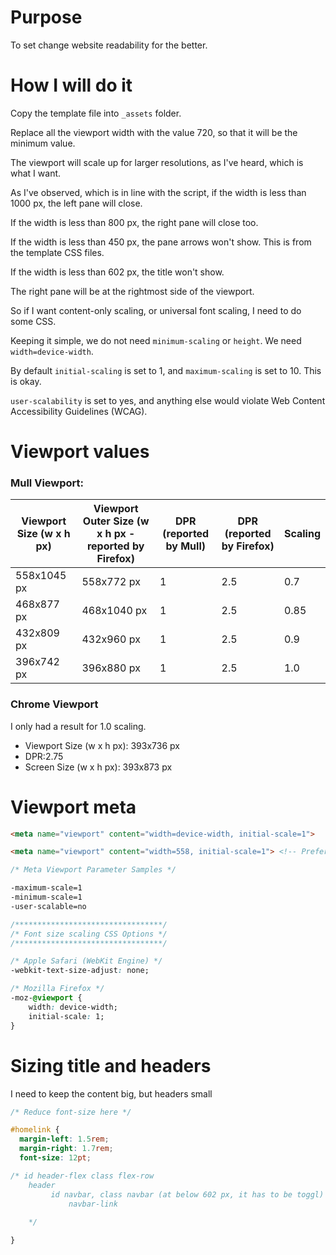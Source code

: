 # Purpose
To set change website readability for the better.
# How I will do it
Copy the template file into `_assets` folder.

Replace all the viewport width with the value 720, so that it will be the minimum value.

The viewport will scale up for larger resolutions, as I've heard, which is what I want.

As I've observed, which is in line with the script, if the width is less than 1000 px, the left pane will close.

If the width is less than 800 px, the right pane will close too.

If the width is less than 450 px, the pane arrows won't show. This is from the template CSS files.

If the width is less than 602 px, the title won't show.

The right pane will be at the rightmost side of the viewport.

So if I want content-only scaling, or universal font scaling, I need to do some CSS.

Keeping it simple, we do not need `minimum-scaling` or `height`. We need `width=device-width`.

By default `initial-scaling` is set to 1, and `maximum-scaling` is set to 10. This is okay.

`user-scalability` is set to yes, and anything else would violate Web Content Accessibility Guidelines (WCAG).
# Viewport values
### Mull Viewport:
| Viewport Size (w x h px) | Viewport Outer Size (w x h px - reported by Firefox) | DPR (reported by Mull) | DPR (reported by Firefox) | Scaling |
| ---- | ---- | ---- | ---- | ---- |
| 558x1045 px | 558x772 px | 1 | 2.5 | 0.7 |
| 468x877 px | 468x1040 px | 1 | 2.5 | 0.85 |
| 432x809 px | 432x960 px | 1 | 2.5 | 0.9 |
| 396x742 px | 396x880 px | 1 | 2.5 | 1.0 |
### Chrome Viewport
I only had a result for 1.0 scaling.

- Viewport Size (w x h px): 393x736 px
- DPR:2.75
- Screen Size (w x h px): 393x873 px
# Viewport meta

```html
<meta name="viewport" content="width=device-width, initial-scale=1">

<meta name="viewport" content="width=558, initial-scale=1"> <!-- Preferred -->
```

```css
/* Meta Viewport Parameter Samples */

-maximum-scale=1
-minimum-scale=1
-user-scalable=no
```

```css
/*********************************/
/* Font size scaling CSS Options */
/*********************************/

/* Apple Safari (WebKit Engine) */
-webkit-text-size-adjust: none;

/* Mozilla Firefox */
-moz-@viewport {
	width: device-width;
	initial-scale: 1;
}
```

# Sizing title and headers

I need to keep the content big, but headers small

```css
/* Reduce font-size here */

#homelink {
  margin-left: 1.5rem;
  margin-right: 1.7rem;
  font-size: 12pt;

/* id header-flex class flex-row
	header
		 id navbar, class navbar (at below 602 px, it has to be toggl)
			 navbar-link
	
	*/

}
```